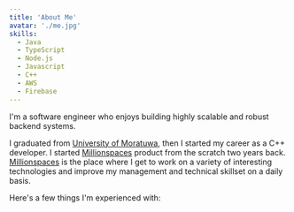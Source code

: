 ```yaml
---
title: 'About Me'
avatar: './me.jpg'
skills:
  - Java
  - TypeScript
  - Node.js
  - Javascript
  - C++
  - AWS
  - Firebase
---
```


I'm a software engineer who enjoys building highly scalable and robust backend systems.

I graduated from [University of Moratuwa](https://www.mrt.ac.lk/web/), then I started my career as a C++ developer.
I started [Millionspaces](https://www.millionspaces.com/) product from the scratch two years back. [Millionspaces](https://www.millionspaces.com/) is the place where I get to work on a variety of interesting technologies and improve my management and technical skillset on a daily basis.

Here's a few things I'm experienced with:
